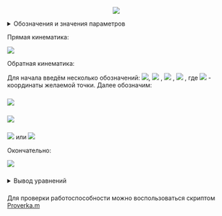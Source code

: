 <p align="center">
<img src="Figure/Arm.png">
</p>
<details>
<summary>Обозначения и значения параметров</summary>

Значение параметров взяты [отсюда](https://github.com/lsd-maddrive/mishanya-bot-project/blob/develop/docs/kinematics/dimensions.md)

| Обозначение                                                                                 |               Смысл                |    Значение, ед. изм. |
|---------------------------------------------------------------------------------------------|:----------------------------------:|----------------------:|
| *X,Y,Z / x,y,z*                                                                             |       абсолютные координаты        |                     м |
| *X',Y',Z' / x',y',z',X'',Y'',Z'' / x'',y'',z''*                                             |     преобразованные координаты     |                     м |
| <img src="Formul/theta1.png">, <img src="Formul/theta2.png">, <img src="Formul/theta3.png"> | углы поворота звеньев манипулятора |                   рад |
| *L1*                                                                                        |        Длина первого звена         |               0.258 м |
| *L2*                                                                                        |        Длина второго звена         |               0.236 м |
| Пределы <img src="Formul/theta1.png">                                                       | Изменение угла в системе координат | от -17 до 45 градусов |
| Пределы <img src="Formul/theta2.png">                                                       | Изменение угла в системе координат |  от 46 до 86 градусов |
| Пределы <img src="Formul/theta3.png">                                                       | Изменение угла в системе координат |  от -5 до 47 градусов |
</details>

Прямая кинематика:

<img src="Formul/Hand_dir_kinematic.png">

Обратная кинематика:

Для начала введём несколько обозначений:
<img src="Formul/A_2x0.png">, <img src="Formul/B_2y0.png"> , <img src="Formul/C_2z0.png"> , <img src="Formul/d_x02_y02_z02.png"> , где <img src="Formul/x0_y0_z0.png"> - координаты желаемой точки.
Далее обозначим:
###
<img src="Formul/D_L12_L22_d.png">

###

<img src="Formul/ym12.png">

###

<img src="Formul/xm12_lin.png"> или <img src="Formul/xm12_sqrt.png">

Окончательно:

<img src="Formul/Hand_inv_kinematic.png">

###
<details>
<summary>Вывод уравнений</summary>

Для прямой кинематики:

Для начала отметим, что точки a1 и a2 всегда лежат в одной плоскости, которую мы будем называть плоскостью манипулятора. Внутри этой плоскости они однозначно связаны через угол <img src="Formul/theta2.png">, поэтому сразу вычислим эту связь.

Первое звено L1 закреплёно одним концом на плече в точки О и поворачивается на угол <img src="Formul/theta1.png">,
второе звено L2 крепится к концу первого звена в точке a1 и поворачивается относительно него на угол <img src="Formul/theta2.png">.
Задавать мы пытаемся координаты конца второго звена - точки a2.

Найдём сначала положение точки a1 относительно точки крепления плеча:

<img src="Formul/XY_a1.png">

Далее положение точки a2 относительно точки a1:

<img src="Formul/X1Y1_a2.png">

Так как система координат, привязанная к точке a1 также вращается - учтём это в относитльном положении для точки a2. Расчёт коордиеат во вращающейся системе осуществляется с использованием матрицы поворота: умножаем предыдущую систему на матрицу поворота угла <img src="Formul/theta1.png">. Таким образом положение точки a2 относительно точки a1 в случае вращающейся системы координат получим:

<img src="Formul/X11Y11_a2.png">

Раскрыв правую часть и используя формулу косинуса и синуса суммы углов, получим:

<img src="Formul/X11Y11_a2_sys.png">

Если помимо вращение системы координат, привязанной к точки a1, учесть также смещение этой точки относительно начала глобальной системы координат, которое по сути равно координатам точки a1 в этой глобальной системе, окончательно получим:

<img src="Formul/XY_a2.png">

Далее заметим, что остальные углы лишь поворачивают эту плоскость вокруг какой-то произвольной оси. Для задания этих поворотов воспользуемся углами Эйлера. Они позволяют сложное вращательное движение в пространстве(у нас нет поступательных движений) представить как последовательное вращение вокруг определённых осей, что более простая задача. Все формулы были взяты [отсюда](https://ru.wikipedia.org/wiki/%D0%A3%D0%B3%D0%BB%D1%8B_%D0%AD%D0%B9%D0%BB%D0%B5%D1%80%D0%B0). Пускай начальное положение манипулятора лежит полностью в плоскости XY, причём так, что ось звена L1 сонаправлена с осью X, т.е. следующим образом:

<img src="Figure/Arm_start_position.png">

Сделали мы так, чтобы вращение вокруг звена L1 совпадало с вращением вокруг оси X, а не было вращением вокруг какой-то произвольно ориентированной в пространстве оси. Таким образом, сделав вращение сначала вокруг оси X на угол <img src="Formul/theta3.png"> из начального положения, а после из нового положения - вокруг оси Z на угол <img src="Formul/theta1.png">, мы получим полный поворот манипулятора с учётом всех углов. Формулы вращения вокруг осей системы координат известные и просты(ссылка выше), и представление сложного пространственного движения через последовательные более простые преобразования позволяет упростить задачу.

С учётом вышевыведенных формул, в начальном положении у нас <img src="Formul/theta1.png"> = 0, а <img src="Formul/theta2.png"> произвольный, получим:

<img src="Formul/Sys_start_position.png">

Далее мы нашу систему координат, как уже было сказано, поворачиваем вокруг оси X на угол <img src="Formul/theta3.png">. Тогда с учётом вида матрицы вращения вокруг оси X наше преобразование будет иметь вид:

<img src="Formul/Rot_X.png">

Получим:

<img src="Formul/x1_y1_z1.png">

После поворачиваем вокруг оси Z на угол <img src="Formul/theta1.png">. Тогда с учётом вида матрицы вращения вокруг оси Z наше преобразование будет иметь вид:

<img src="Formul/Rot_Z.png">

После перемножения получим формулу прямой кинематики, которая приведена в начале.

В силу громоздкости записи и вычислений был использован матлаб-скрипт [Hand_formul.m](Script/Hand_formul.m). Cкрипт выводит все символьные выражения.

Для обратной кинематики:

Для начала упростим задачу. Представим, что звено L1 может двигаться не только в плоскости но и вообще во всём пространстве(относительно точки плеча), тогда все возможные положения конца звена - точки локтя будут описывать сферу с радиусом L1 и центром в точке плеча(в центре системы координат). Далее, мы знаем, что точка хвата должна оказаться в желаемой точке, чьи координаты заданы, при этом точку хвата описывает координаты конца звена L2, которые в свою очередь определяются координатами локтя. Представим, что точка хвата достигла желаемой точки, тогда всё возможные положения точки локтя лежат на сфере радиуса L2 и с центром - желаемой точкой(мысленно поставим точку хвата в желамую точку и покрутим предплечьем(звеном L2) во все стороны). Таким образом положения точки локтя при осуществелении обеих условий(1. начало звена L1 зафиксировано в начале координат, 2. точка хвата лежит в желаемой точке, а точка локтя жёстко связана с ней через звено L2) будет лежать на перечении этих двух сфер. Найдём координаты этих точек, для этого нужно решить систему:

<img src="Formul/Two_Sphere.png">

где первое уравнение описывает первую сферу, второе - вторую. <img src="Formul/x0_y0_z0.png"> - координаты желаемой точки.

Раскроем во втором уравнении скобки:

<img src="Formul/Quad_eq.png">

Вместо суммы квадратов координат можно поставить первое уравнение. Сумму квадратов координат желаемой точки обозначим за d. С учтом подстановок и обозначение перенесём всё влево:

<img src="Formul/Quad_eq_d.png">

Обозначим <img src="Formul/L22_L12_d.png"> за D. В итоге получим уравнение плоскости вида:

<img src="Formul/Plane.png">,

где <img src="Formul/A_2x0.png"> , <img src="Formul/B_2y0.png"> , <img src="Formul/C_2z0.png"> соответственно.

Вообще пересечением сфер является окружность, но так как сложно описать уравнение окружности, произвольно лежащей в пространстве, мы получили уравнение плоскости, в которой лежит нужная нам окружность. Так как из всей плоксоти нам нужны конкретные точки, а именно лежащие на сфере, мы должны совместно решить уравнение плоскости и уравнение какой-нибудь из сфер(возьмём первое для удобства)(кстати, система из уравнения плоскости и сферы как раз даёт уравнение окружности произвольно ориентированной в пространстве), также вспомним, что мы опустили условие, что звено L1 может двигаться только в плоскости, поэтому сразу добавим третьим уравнением - уравнение плоскости L1, так как этой плоскостью является XY, то её уравнением будет просто z = 0. В итоге получим:

<img src="Formul/Sphere_plane_z_zero.png">

Можем сразу подставить z=0 в два другим уравнения и получим:

<img src="Formul/Circle_line.png">

Из второго уравнения выразим x:

<img src="Formul/xy_line.png">

и подставим это в первое уравнение:

<img src="Formul/Circle_only_y.png">

<img src="Formul/Circle_only_y_2.png">

###

<img src="Formul/Circle_only_y_3.png">

###

<img src="Formul/Circle_only_y_4.png">

###

<img src="Formul/Quad_eq_for_y.png">

Отсюда можно найти решение - координату локтя:

<img src="Formul/ym12.png">

А по формулам полученным выше можно найти вторую координату:

<img src="Formul/xm12_lin.png">

или если нужно избежать возможное деление на ноль

<img src="Formul/xm12_sqrt.png">

Зная координаты локтя, можно найти угол поворота первого звена, как:

<img src="Formul/theta1_arctg.png">

Для нахождения угла <img src="Formul/theta3.png"> вспоним сначала, что это поворот плоскости манипулятора вокруг первого звена, значит нахождения этого угла можно поставить как задачу расчёта угла между плоскостями: исходной(XY) и новой(желаемой), которые имеют общую прямую пересечения(которая проходит через первое звено). Плоскость можно задавать с помощью координат нормали к этой плоскости. Для исходной плоскости это будет единичный вектор сонаправленный с осью Z. Для получения уравнения координат нормали к новой плоскости, построим сначала уравнение самой плоскости. Для этого используем уравнение:

<img src="Formul/det_matrix_xyz.png">

где вертикальные черты означают определитель, <img src="Formul/x13_y13_z13.png"> - координаты трёх точек, по которым строится плоскость. В качестве трёх точек возьмём начало координат, координаты локтя, желаемую точку, в итоге получим уравнение желамеой плоскости манипулятора:

<img src="Formul/My_plane.png">

коэффициенты при переменных - и будут координатами нормали к данной плоскости. Тогда мы можем воспользоваться формулой косинуса угла между пересекающимеся плоскостями по координатам их нормали:

<img src="Formul/cos_alpha_plane.png">

так как нам важен знак(четверть угла), то воспользуемся формулой:

<img src="Formul/cos_alpha_plane_out_mod.png">

Подставляя координаты наших нормалей получим:

<img src="Formul/cos_theta3.png">

Из-за громоздкости выражений и расчётов был использован скрипт для символьных выражений [Ang_plosk.m](Script/Ang_plosk.m), который выводит выражения выше. От арккосинуса перейдём к арктангенсу, так как он позволяет сократить выражение, а также имеет специлизированные функции, защищающие от случай деления на ноль. Для этого сделаем преобразование:

<img src="Formul/cos_theta3_sin.png">

Используем выражение:

<img src="Formul/sin_arctg.png">

Для этого сделаем преобразование:

<img src="Formul/Transform_sqrt.png">

<img src="Formul/Transform_sqrt_2.png">

минус в одной из скобок знаменателя был добавлен так как дробь стоит под квадратом, а в знаменателе корень, который не меняет знака

С учётом всех вышеперечисленных выражений, получим:

<img src="Formul/pi_theta3_arctg.png">

или

<img src="Formul/theta3_pi_arctg.png">

Для нахождения угла <img src="Formul/theta2.png"> достаточно знать, что он всегда лежит в плоскости манипулятора, а значит для его нахождения можно рассмотреть манипулятор как плоскую фигуру. Построим:

<img src="Figure/Arm_inv.png">

нужный нам угол составляет с углом <img src="Formul/betta.png"> 180 градусов. Угол <img src="Formul/betta.png"> мы можем найти из теоремы косинусов:

<img src="Formul/law_of_cos.png">

###
<img src="Formul/betta_arccos.png">

Тогда с заменой <img src="Formul/r2.png"> на <img src="Formul/d.png"> получим:

<img src="Formul/theta2_pi_arccos.png">

</details>

###
Для проверки работоспособности можно воспользоваться скриптом [Proverka.m](Script/Proverka.m)